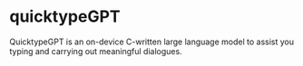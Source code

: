 # quicktypeGPT
QuicktypeGPT is an on-device C-written large language model to assist you typing and carrying out meaningful dialogues.
